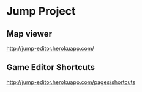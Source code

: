 # Jump Project

## Map viewer
http://jump-editor.herokuapp.com/

## Game Editor Shortcuts
http://jump-editor.herokuapp.com/pages/shortcuts
